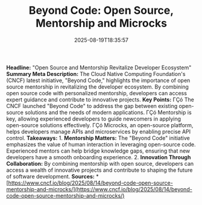 ﻿---
title: "Beyond Code: Open Source, Mentorship and Microcks"
date: "2025-08-19T18:35:57"
category: "Markets"
summary: ""
slug: "beyond code open source mentorship and microcks"
source_urls:
  - "https://www.cncf.io/blog/2025/08/14/beyond-code-open-source-mentorship-and-microcks/"
seo:
  title: "Beyond Code: Open Source, Mentorship and Microcks | Hash n Hedge"
  description: ""
  keywords: ["news", "markets", "brief"]
---
**Headline:** "Open Source and Mentorship Revitalize Developer Ecosystem"  **Summary Meta Description:** The Cloud Native Computing Foundation's (CNCF) latest initiative, "Beyond Code," highlights the importance of open source mentorship in revitalizing the developer ecosystem. By combining open source code with personalized mentorship, developers can access expert guidance and contribute to innovative projects.  **Key Points:**  ΓÇó The CNCF launched "Beyond Code" to address the gap between existing open-source solutions and the needs of modern applications. ΓÇó Mentorship is key, allowing experienced developers to guide newcomers in applying open-source solutions effectively. ΓÇó Microcks, an open-source platform, helps developers manage APIs and microservices by enabling precise API control.  **Takeaways:**  1. **Mentorship Matters:** The "Beyond Code" initiative emphasizes the value of human interaction in leveraging open-source code. Experienced mentors can help bridge knowledge gaps, ensuring that new developers have a smooth onboarding experience. 2. **Innovation Through Collaboration:** By combining mentorship with open source, developers can access a wealth of innovative projects and contribute to shaping the future of software development.  **Sources:**  * [https://www.cncf.io/blog/2025/08/14/beyond-code-open-source-mentorship-and-microcks/](https://www.cncf.io/blog/2025/08/14/beyond-code-open-source-mentorship-and-microcks/) 
